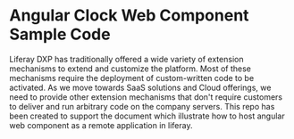 # Angular Clock Web Component Sample Code

Liferay DXP has traditionally offered a wide variety of extension mechanisms to extend and customize the platform. Most of these mechanisms require the deployment of custom-written code to be activated.
As we move towards SaaS solutions and Cloud offerings, we need to provide other extension mechanisms that don't require customers to deliver and run arbitrary code on the company servers.
This repo has been created to support the document which illustrate how to host angular web component as a remote application in liferay.

